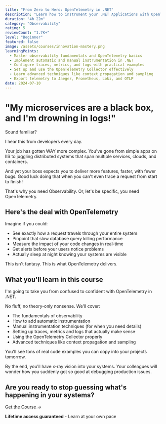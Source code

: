 ```yaml
---
title: "From Zero to Hero: OpenTelemetry in .NET"
description: "Learn how to instrument your .NET Applications with OpenTelemetry."
duration: "4h 22m"
category: "Observability"
rating: 5
reviewCount: "1.7K+"
level: "Beginner"
featured: false
image: /assets/courses/innovation-mastery.png
learningPoints:
  - Master observability fundamentals and OpenTelemetry basics
  - Implement automatic and manual instrumentation in .NET
  - Configure traces, metrics, and logs with practical examples
  - Set up and use the OpenTelemetry Collector effectively
  - Learn advanced techniques like context propagation and sampling
  - Export telemetry to Jaeger, Prometheus, Loki, and OTLP
date: 2024-07-10
---
```


# "My microservices are a black box, and I'm drowning in logs!"

Sound familiar?

I hear this from developers every day.

Your job has gotten WAY more complex. You've gone from simple apps on IIS to juggling distributed systems that span multiple services, clouds, and containers.

And yet your boss expects you to deliver more features, faster, with fewer bugs. Good luck doing that when you can't even trace a request from start to finish!

That's why you need Observability. Or, let's be specific, you need OpenTelemetry.

## Here's the deal with OpenTelemetry

Imagine if you could:

- See exactly how a request travels through your entire system
- Pinpoint that slow database query killing performance
- Measure the impact of your code changes in real-time
- Get alerts before your users notice problems
- Actually sleep at night knowing your systems are visible

This isn't fantasy. This is what OpenTelemetry delivers.

## What you'll learn in this course

I'm going to take you from confused to confident with OpenTelemetry in .NET.

No fluff, no theory-only nonsense. We'll cover:

- The fundamentals of observability
- How to add automatic instrumentation
- Manual instrumentation techniques (for when you need details)
- Setting up traces, metrics and logs that actually make sense
- Using the OpenTelemetry Collector properly
- Advanced techniques like context propagation and sampling

You'll see tons of real code examples you can copy into your projects tomorrow.

By the end, you'll have x-ray vision into your systems. Your colleagues will wonder how you suddenly got so good at debugging production issues.

## Are you ready to stop guessing what's happening in your systems?

<div class="flex flex-row justify-center mt-10"><a class="bg-primary hover:bg-secondary text-white font-bold mx-4 py-2 px-4" href="https://dometrain.com/course/from-zero-to-hero-open-telemetry-in-dotnet/?ref=gui-ferreira&affcode=1115529_k5a22dj8">Get the Course →</a></div>

<div class="mt-5 text-center">
<p><strong>Lifetime access guaranteed</strong> - Learn at your own pace</p>
</div>
